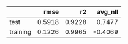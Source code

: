 |          |   rmse |     r2 |   avg_nll |
|:---------|-------:|-------:|----------:|
| test     | 0.5918 | 0.9228 |    0.7477 |
| training | 0.1226 | 0.9965 |   -0.4069 |